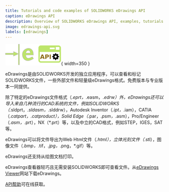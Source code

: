 ```yaml
---
title: Tutorials and code examples of SOLIDWORKS eDrawings API
caption: eDrawings API
description: Overview of SOLIDWORKS eDrawings API, examples, tutorials and code snippets
image: edrawings-api.svg
labels: [edrawings]
---
```

![eDrawings API](edrawings-api.svg){ width=350 }

eDrawings是由SOLIDWORKS开发的独立应用程序，可以查看和标记SOLIDWORKS文件，一些外部文件和轻量级eDrawings格式。免费版本与专业版本一同提供。

除了特定的eDrawings文件格式（*.eprt，*.easm，*.edrw）外，eDrawings还可以导入来自几种流行的CAD系统的文件，例如SOLIDWORKS（*.sldprt，*.sldasm，*.slddrw），Autodesk Inventor（*.ipt，*.iam），CATIA（*.catpart，.catproduct），Solid Edge（*.par，*.psm，*.asm），Pro/Engineer（*.asm，*.prt），NX（*.prt）等，以及中立的CAD格式，例如STEP，IGES，SAT等。

eDrawings可以将文件导出为Web Html文件（*.html），立体光刻文件（*.stl），图像文件（*.bmp，*.tif，*.jpg，*.png，*.gif）等。

eDrawings还支持从绘图文档打印。

eDrawings查看器轻巧且无需安装SOLIDWORKS即可查看文件。从[eDrawings Viewer](https://www.edrawingsviewer.com)网站下载eDrawings。

[API帮助](https://help.solidworks.com/2016/chinese/api/SWHelp_List.html?id=910f478a27674aea9e7869b31a3f9252)可在线获取。